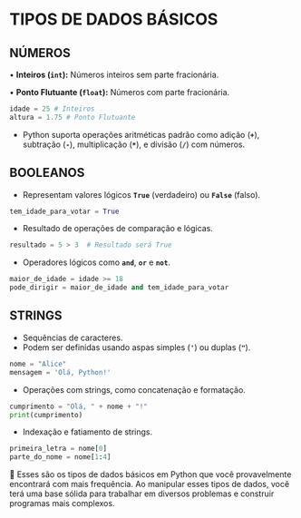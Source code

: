 # TIPOS DE DADOS BÁSICOS

## NÚMEROS

• **Inteiros (`int`):** Números inteiros sem parte fracionária.

• **Ponto Flutuante (`float`):** Números com parte fracionária.

```python
idade = 25 # Inteiros
altura = 1.75 # Ponto Flutuante
```

- Python suporta operações aritméticas padrão como adição (**`+`**), subtração (**`-`**), multiplicação (**`*`**), e divisão (**`/`**) com números.

## BOOLEANOS

- Representam valores lógicos **`True`** (verdadeiro) ou **`False`** (falso).

```python
tem_idade_para_votar = True
```

- Resultado de operações de comparação e lógicas.

```python
resultado = 5 > 3  # Resultado será True
```

- Operadores lógicos como **`and`**, **`or`** e **`not`**.

```python
maior_de_idade = idade >= 18
pode_dirigir = maior_de_idade and tem_idade_para_votar
```

## STRINGS

- Sequências de caracteres.
- Podem ser definidas usando aspas simples (**`'`**) ou duplas (**`"`**).

```python
nome = "Alice"
mensagem = 'Olá, Python!'
```

- Operações com strings, como concatenação e formatação.

```python
cumprimento = "Olá, " + nome + "!"
print(cumprimento)
```

- Indexação e fatiamento de strings.

```python
primeira_letra = nome[0]
parte_do_nome = nome[1:4]
```

<aside>
📢 Esses são os tipos de dados básicos em Python que você provavelmente encontrará com mais frequência. Ao manipular esses tipos de dados, você terá uma base sólida para trabalhar em diversos problemas e construir programas mais complexos.

</aside>
